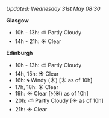*Updated: Wednesday 31st May 08:30*

**Glasgow**

* 10h - 13h: :partly_sunny: Partly Cloudy
* 14h - 21h: :sunny: Clear

**Edinburgh**

* 10h - 13h: :partly_sunny: Partly Cloudy
* 14h, 15h: :sunny: Clear
* 16h: :cyclone: Windy (:sunny:) [:sunny: as of 10h]
* 17h, 18h: :sunny: Clear
* 19h: :sunny: Clear [:cyclone:(:sunny:) as of 10h]
* 20h: :partly_sunny: Partly Cloudy [:sunny: as of 10h]
* 21h: :sunny: Clear
